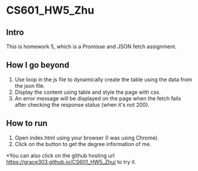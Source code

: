 # CS601_HW5_Zhu
## Intro
This is homework 5, which is a Promisse and JSON fetch assignment.

## How I go beyond
1. Use loop in the js file to dynamically create the table using the data from the json file.
2. Display the content using table and style the page with css.
3. An error message will be displayed on the page when the fetch fails after checking the response status (when it's not 200).

## How to run
1. Open index.html using your browser (I was using Chrome).
2. Click on the button to get the degree information of me.

*You can also click on the github hosting url https://grace303.github.io/CS601_HW5_Zhu/ to try it.
